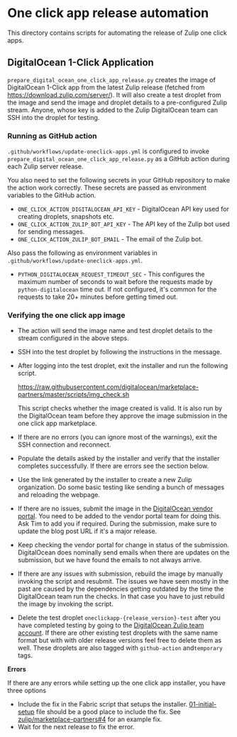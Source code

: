 # One click app release automation

This directory contains scripts for automating the release of Zulip one click apps.

## DigitalOcean 1-Click Application

`prepare_digital_ocean_one_click_app_release.py` creates the image of DigitalOcean 1-Click
app from the latest Zulip release (fetched from https://download.zulip.com/server/). It will
also create a test droplet from the image and send the image and droplet
details to a pre-configured Zulip stream. Anyone, whose key is added to the
Zulip DigitalOcean team can SSH into the droplet for testing.

### Running as GitHub action

`.github/workflows/update-oneclick-apps.yml` is configured to invoke
`prepare_digital_ocean_one_click_app_release.py` as a GitHub action during each Zulip
server release.

You also need to set the following secrets in your GitHub repository to make the action
work correctly. These secrets are passed as environment variables to the GitHub action.

- `ONE_CLICK_ACTION_DIGITALOCEAN_API_KEY` - DigitalOcean API key used for creating droplets, snapshots etc.
- `ONE_CLICK_ACTION_ZULIP_BOT_API_KEY` - The API key of the Zulip bot used for sending messages.
- `ONE_CLICK_ACTION_ZULIP_BOT_EMAIL` - The email of the Zulip bot.

Also pass the following as environment variables in `.github/workflows/update-oneclick-apps.yml`.

- `PYTHON_DIGITALOCEAN_REQUEST_TIMEOUT_SEC` - This configures the maximum number of seconds
  to wait before the requests made by `python-digitalocean` time out. If not configured, it's
  common for the requests to take 20+ minutes before getting timed out.

### Verifying the one click app image

- The action will send the image name and test droplet details to the stream configured in the
  above steps.
- SSH into the test droplet by following the instructions in the message.
- After logging into the test droplet, exit the installer and run the following script.

  https://raw.githubusercontent.com/digitalocean/marketplace-partners/master/scripts/img_check.sh

  This script checks whether the image created is valid. It is also run by the DigitalOcean team
  before they approve the image submission in the one click app marketplace.

- If there are no errors (you can ignore most of the warnings), exit the SSH connection and
  reconnect.
- Populate the details asked by the installer and verify that the installer completes successfully.
  If there are errors see the section below.
- Use the link generated by the installer to create a new Zulip organization. Do some basic
  testing like sending a bunch of messages and reloading the webpage.
- If there are no issues, submit the image in the
  [DigitalOcean vendor portal](https://marketplace.digitalocean.com/vendorportal). You need to be
  added to the vendor portal team for doing this. Ask Tim to add you if required. During the submission,
  make sure to update the blog post URL if it's a major release.
- Keep checking the vendor portal for change in status of the submission. DigitalOcean does nominally send
  emails when there are updates on the submission, but we have found the emails to not always arrive.
- If there are any issues with submission, rebuild the image by manually invoking the script and
  resubmit. The issues we have seen mostly in the past are caused by the dependencies getting outdated
  by the time the DigitalOcean team run the checks. In that case you have to just rebuild the image
  by invoking the script.
- Delete the test droplet `oneclickapp-{release_version}-test` after you have completed testing
  by going to the [DigitalOcean Zulip team account](https://cloud.digitalocean.com/droplets?i=0242e0).
  If there are other existing test droplets with the same name format but with with older release versions
  feel free to delete them as well. These droplets are also tagged with `github-action` and`temporary`
  tags.

**Errors**

If there are any errors while setting up the one click app installer, you have three options

- Include the fix in the Fabric script that setups the installer.
  [01-initial-setup](https://raw.githubusercontent.com/zulip/marketplace-partners/master/marketplace_docs/templates/Fabric/scripts/01-initial-setup)
  file should be a good place to include the fix. See
  [zulip/marketplace-partners#4](https://github.com/zulip/marketplace-partners/pull/4/files) for an
  example fix.
- Wait for the next release to fix the error.
